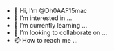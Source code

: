 - 👋 Hi, I’m @Dh0AAF15mac
- 👀 I’m interested in ...
- 🌱 I’m currently learning ...
- 💞️ I’m looking to collaborate on ...
- 📫 How to reach me ...

<!---
Dh0AAF15mac/Dh0AAF15mac is a ✨ special ✨ repository because its `README.md` (this file) appears on your GitHub profile.
You can click the Preview link to take a look at your changes.
--->
